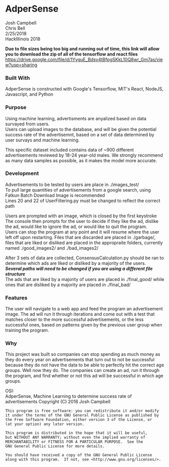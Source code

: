 # AdperSense
Josh Campbell  
Chris Bell  
2/25/2018  
HackIllinois 2018

**Due to file sizes being too big and running out of time, this link will allow you to download the 
zip of all of the tensorflow and react files**  
https://drive.google.com/file/d/1YvguE_Bdsy4tBfpgSKkL10Q8wr_Gm7as/view?usp=sharing

### Built With
AdperSense is constructed with Google's Tensorflow, MIT's React, NodeJS, Javascript, and Python

### Purpose
Using machine learning, advertisments are anyalized based on data survayed from users.  
Users can upload images to the database, and will be given the potential success rate 
of the advertisemnt, based on a set of data determined by user survays and machine learning.  

This specific dataset included contains data of ~900 different advertisements reviewed by 
18-24 year-old males. We strongly recommend as many data samples as possible, as it makes the model 
more accurate.

### Development
Advertisements to be tested by users are place in ./images_test/  
To pull large quantities of advertisements from a google search, using Fatkun Batch
Download Image is recommended  
Lines 20 and 22 of UserFiltering.py must be changed to reflect the correct path

Users are prompted with an image, which is closed by the first keystroke
The console then prompts for the user to decide if they like the ad, dislike the ad,
would like to ignore the ad, or would like to quit the program.  
Users can stop the program at any point and it will resume where the user left off upon restarting. 
Files that are discarded are placed in ./garbage/, files that are liked or disliked are placed in
the appropraite folders, currently named ./good_images2/ and ./bad_images2/

After 3 sets of data are collected, ConsensusCalculation.py should be ran to determine which ads are
liked or disliked by a majority of the users.  
***Several paths will need to be changed if you are using a different file structure***  
The ads that are liked by a majority of users are placed in ./final_good/ while ones that are disliked by a majority
are placed in ./final_bad/

### Features
The user will navigate to a web app and feed the program an advertisement image. The ad will run it through iterations and come out with a test that matches closer to the more successful advertisements, or the less successful ones, based on patterns given by the previous user group when training the program.

### Why
This project was built so companies can stop spending as much money as they do every year on advertisements that turn out to not be successful because they do not have the data to be able to perfectly hit the correct age groups. Well now they do. The companies can create an ad, run it through the program, and find whether or not this ad will be successful in which age groups.

OSI:  
    AdperSense, Machine Learning to determine success rate of advertisements
    Copyright (C) 2018  Josh Campbell

    This program is free software: you can redistribute it and/or modify
    it under the terms of the GNU General Public License as published by
    the Free Software Foundation, either version 3 of the License, or
    (at your option) any later version.

    This program is distributed in the hope that it will be useful,
    but WITHOUT ANY WARRANTY; without even the implied warranty of
    MERCHANTABILITY or FITNESS FOR A PARTICULAR PURPOSE.  See the
    GNU General Public License for more details.

    You should have received a copy of the GNU General Public License
    along with this program.  If not, see <http://www.gnu.org/licenses/>.
